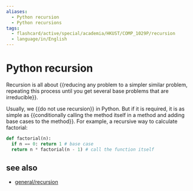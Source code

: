 ```yaml
---
aliases:
  - Python recursion
  - Python recursions
tags:
  - flashcard/active/special/academia/HKUST/COMP_1029P/recursion
  - language/in/English
---
```


# Python recursion

Recursion is all about {{reducing any problem to a simpler similar problem,  repeating this process until you get several base problems that are irreducible}}. <!--SR:!2024-12-03,231,330-->

Usually, we {{do not use recursion}} in Python. But if it is required, it is as simple as {{conditionally calling the method itself in a method and adding base cases to the method}}. For example, a recursive way to calculate factorial: <!--SR:!2025-02-13,289,330!2024-11-18,204,310-->

```Python
def factorial(n):
  if n == 0: return 1 # base case
  return n * factorial(n - 1) # call the function itself
```

## see also

- [general/recursion](../../../../general/recursion%20(computer%20science).md)
